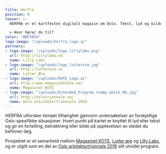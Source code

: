 ```yaml
---
title: Herfra
position: 0
teaser: |-
  HERFRA er et kartfestet digitalt magasin om Oslo. Tekst, lyd og bilder gir refleksjoner og fortolkninger av steder og tilhørighet til hovedstaden.

  > Hvor hører du til?
color: "#BF5054"
logo-image: "/uploads/herfra_logo.ai"
partners:
- logo-image: "/uploads/logo_lillylabs.png"
  url: http://lillylabs.no
  name: Lilly Labs
- logo-image: "/uploads/logo_lutterore.jpg"
  url: http://lutterore.no
  name: Lutter Øre
- logo-image: "/uploads/KOTE_Logo.ai"
  url: http://www.magasinetkote.no/
  name: Magasinet KOTE
- logo-image: "/uploads/Extended_Program_stamp_white_NO.jpg"
  url: http://oslotriennale.no/
  name: Oslo arkitekturtriennale 2016
---
```


HERFRA utforsker temaet tilhørighet gjennom undersøkelser av forskjellige Oslo-spesifikke situasjoner. Hvert punkt på kartet er knyttet til lyd eller tekst og gir en fortelling, betraktning eller bilde på opplevelsen av stedet du befinner deg.

Prosjektet er et samarbeid mellom [Magasinet KOTE](http://www.magasinetkote.no/),
[Lutter øre](https://lutterore.com/) og [Lilly Labs](http://lillylabs.no/), og
er utgitt som en del av [Oslo arkitekturtriennale 2016](http://oslotriennale.no/)
sitt utvidet program.